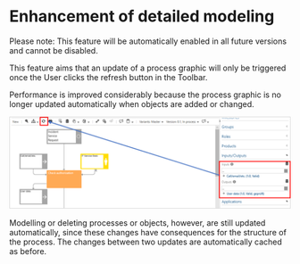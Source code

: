 # Enhancement of detailed modeling

Please note: This feature will be automatically enabled in all future versions and cannot be disabled. 

This feature aims that an update of a process graphic will only be triggered once the User clicks the refresh button in the Toolbar.

Performance is improved considerably because the process graphic is no longer updated automatically when objects are added or changed.

![screen](../media/Enhancement_detailed_modeling.png)

Modelling or deleting processes or objects, however, are still updated automatically, since these changes have consequences for the structure of the process. The changes between two updates are automatically cached as before. 